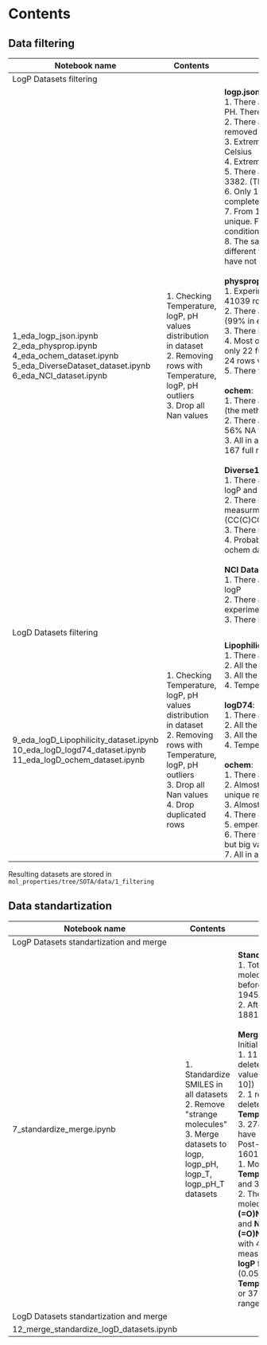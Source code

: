 # Contents

## Data filtering

Notebook name | Contents | Results
------------ | ------------- | -------------
| LogP Datasets filtering |
1_eda_logp_json.ipynb</br>2_eda_physprop.ipynb</br>4_eda_ochem_dataset.ipynb</br>5_eda_DiverseDataset_dataset.ipynb</br>6_eda_NCI_dataset.ipynb| 1. Checking Temperature, logP, pH values distribution in dataset</br>2. Removing  rows with Temperature, logP, pH outliers</br>3. Drop all Nan values |**logp.json**:</br>1. There are 33% NA values for Temperature and PH. There are 2 rows with NA values.</br>2. There are some strange values (they were removed from dataset):</br>3. Extremely high temperatures, like 250000 Celsius</br>4. Extremely high logP value: 611</br>5. There are a lot of completely duplicated rows: 3382. (They were removed)</br>6. Only 1493 rows without 'strange' values are completely filled and different.</br>7. From 1493 rows only 366 molecules are unique. For other molecules we have different conditions.</br>8. The same logP values could be obtained with different temperature and ph value. Conditions have not big std for the same logP value.</br></br>**physprop**:</br>1. Experimental logP are 13553 out of total 41039 rows.</br>2. There are 97% NA values for Temperature. (99% in experimental data)</br>3. There is no pH column.</br>4. Most of the molecules are unique. There is only 22 full duplicates in experimental data and 24 rows with equal molecules.</br>5. There was 1 row with NaN SMILES info</br></br>**ochem**:</br>1. There are 980 definitely experimental items (the method for logP measurement is mentioned).</br>2. There are 67% NA values for Temperature, 56% NA for pH.</br>3. All in all 773 logP records, 255 logP+t records, 167 full records</br></br>**Diverse1KDataset**:</br>1. There are 706 molecules with experimental logP and pH</br>2. There is only 1 duplicated molecule with 2 measurments of logP with different pH (CC(C)CCn1c2c(nc1NCCO)n(c(=O)n(c2=O)C)C)</br>3. There is no Temperature column</br>4. Probably these molecules intersect with ochem database</br></br>**NCI Dataset**:</br>1. There are 98% NA values for experimantal logP</br>2. There are 2534 unique molecules with experimental logP value</br>3. There is no Temperature and pH columns
| LogD Datasets filtering |
9_eda_logD_Lipophilicity_dataset.ipynb</br>10_eda_logD_logd74_dataset.ipynb</br>11_eda_logD_ochem_dataset.ipynb</br>| 1. Checking Temperature, logP, pH values distribution in dataset</br>2. Removing  rows with Temperature, logP, pH outliers</br>3. Drop all Nan values</br>4. Drop duplicated rows|**Lipophilicity_dataset**:</br>1. There are 4200 experimental records</br>2. All the SMILES are unique.</br>3. All the experiments were held at pH=7.4</br>4. Temperature is not mentioned. </br></br>**logD74**:</br>1. There are 4200 experimental records</br>2. All the SMILES are unique.</br>3. All the experiments were held at pH=7.4</br>4. Temperature is not mentioned</br></br>**ochem**:</br>1. There are 9549 experimental records</br>2. Almost half of them were duplicates. 5155 unique records. All of them include pH</br>3. Almost all of them are neutral (pH in [6, 8])</br>4. There 4929 unique smiles</br>5. emperature is not mentioned</br>6. There were some smiles with multiple records, but big variance. They were dropped.</br>7. All in all there are 4981 records left.

Resulting datasets are stored in `mol_properties/tree/SOTA/data/1_filtering`

## Data standartization

Notebook name | Contents | Results
------------ | ------------- | -------------
| LogP Datasets standartization and merge |
7_standardize_merge.ipynb</br>|1. Standardize SMILES in all datasets</br>2. Remove "strange molecules"</br>3. Merge datasets to logp, logp_pH, logp_T, logp_pH_T datasets|**Standartization**:</br>1. Total amount of molecules in all datasets before standartization -  19459</br>2. After standartization  18811  molecules left</br></br>**Merge**:</br>Initial size = 18811</br>1. 11 rows have been deleted as outliers by **logP** value (out of range [-5; 10])</br>2. 1 row have been deleted as outlier by **Temperature** value (257)</br>3. 2785 duplicated rows have been removed</br>Post-processed size - 16014</br>1. Most common **Temperature** values - 25 and 37</br>2. There are two alike molecules (**Nc1ccc(S(=O)(=O)N=c2\[nH\]ccs2)cc1** and **Nc1ccc(S(=O)(=O)N=c2nccc\[nH\]2)cc1**) with 45 and 51 different measurements and same **logP** for each molecule (0.05 and -0.09), **Temperature** is either 25 or 37 and **pH** is in some range
|LogD Datasets standartization and merge|
12_merge_standardize_logD_datasets.ipynb||


